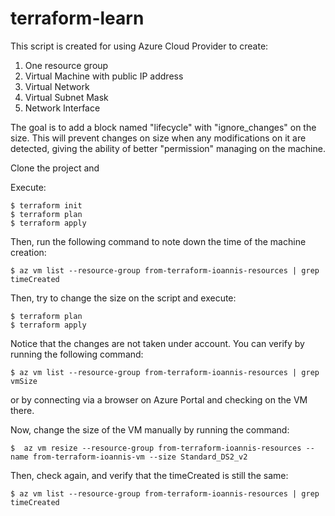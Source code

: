 # terraform-learn

This script is created for using Azure Cloud Provider to create:
 1) One resource group
 2) Virtual Machine with public IP address
 3) Virtual Network
 4) Virtual Subnet Mask
 5) Network Interface

The goal is to add a block named "lifecycle" with "ignore_changes" on the size. This will prevent changes on size when any modifications on it are detected, giving the ability of better "permission" managing on the machine.

Clone the project and 


Execute: 

    $ terraform init
    $ terraform plan
    $ terraform apply

Then, run the following command to note down the time of the machine creation: 

    $ az vm list --resource-group from-terraform-ioannis-resources | grep timeCreated

Then, try to change the size on the script and execute:

    $ terraform plan
    $ terraform apply

Notice that the changes are not taken under account. You can verify by running the following command: 

    $ az vm list --resource-group from-terraform-ioannis-resources | grep vmSize

or by connecting via a browser on Azure Portal and checking on the VM there.

Now, change the size of the VM manually by running the command: 

    $  az vm resize --resource-group from-terraform-ioannis-resources --name from-terraform-ioannis-vm --size Standard_DS2_v2

Then, check again, and verify that the timeCreated is still the same:

    $ az vm list --resource-group from-terraform-ioannis-resources | grep timeCreated